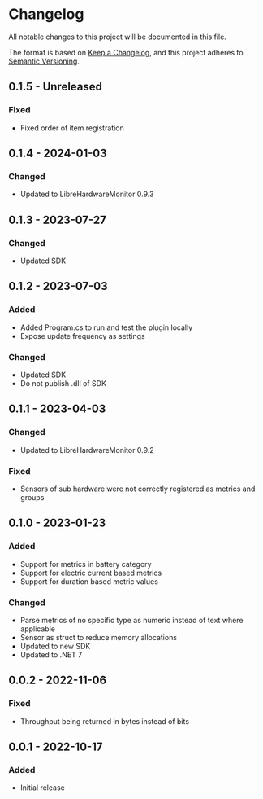 # Changelog

All notable changes to this project will be documented in this file.

The format is based on [Keep a Changelog](https://keepachangelog.com/en/1.0.0/),
and this project adheres to [Semantic Versioning](https://semver.org/spec/v2.0.0.html).

## 0.1.5 - Unreleased

### Fixed

- Fixed order of item registration

## 0.1.4 - 2024-01-03

### Changed

- Updated to LibreHardwareMonitor 0.9.3

## 0.1.3 - 2023-07-27

### Changed

- Updated SDK

## 0.1.2 - 2023-07-03

### Added

- Added Program.cs to run and test the plugin locally
- Expose update frequency as settings

### Changed

- Updated SDK
- Do not publish .dll of SDK

## 0.1.1 - 2023-04-03

### Changed

- Updated to LibreHardwareMonitor 0.9.2

### Fixed

- Sensors of sub hardware were not correctly registered as metrics and groups

## 0.1.0 - 2023-01-23

### Added

- Support for metrics in battery category
- Support for electric current based metrics
- Support for duration based metric values

### Changed

- Parse metrics of no specific type as numeric instead of text where applicable
- Sensor as struct to reduce memory allocations
- Updated to new SDK
- Updated to .NET 7

## 0.0.2 - 2022-11-06

### Fixed

- Throughput being returned in bytes instead of bits

## 0.0.1 - 2022-10-17

### Added

- Initial release
